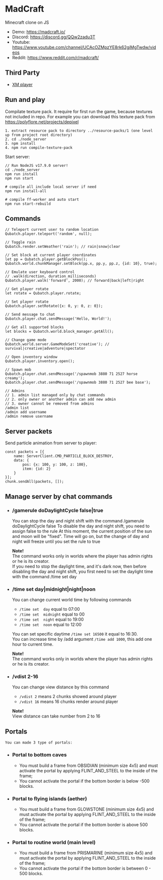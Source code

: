 # MadCraft
Minecraft clone on JS

- Demo: https://madcraft.io/
- Discord: https://discord.gg/QQw2zadu3T
- Youtube: https://www.youtube.com/channel/UCAcOZMpzYE8rk62giMgTwdw/videos
- Reddit: https://www.reddit.com/r/madcraft/

## Third Party
+ [XM player](https://github.com/a1k0n/jsxm/)

## Run and play

Compilate texture pack. It require for first run the game, because textures not included in repo.
For example you can download this texture pack from https://polyflore.net/projects/depixel
```
1. extract resource pack to directory ../resource-packs/1 (one level up from project root directory)
2. cd ./node_server
3. npm install
4. npm run compile-texture-pack
```

Start server:
```
// Run NodeJS v17.9.0 server!
cd ./node_server
npm run install
npm run start

# compile all include local server if need
npm run install-all

# compile ff-worker and auto start
npm run start-rebuild
```

## Commands
```JS
// Teleport current user to random location 
Qubatch.player.teleport('random', null);

// Toggle rain
Qubatch.render.setWeather('rain'); // rain|snow|clear

// Set block at current player coordinates
let pp = Qubatch.player.getBlockPos();
Qubatch.world.chunkManager.setBlock(pp.x, pp.y, pp.z, {id: 10}, true);

// Emulate user keyboard control
// .walk(direction, duration_milliseconds)
Qubatch.player.walk('forward', 2000); // forward|back|left|right

// Get player rotate
let rotate = Qubatch.player.rotate;

// Set player rotate
Qubatch.player.setRotate({x: 0, y: 0, z: 0});

// Send message to chat
Qubatch.player.chat.sendMessage('Hello, World!');

// Get all supported blocks
let blocks = Qubatch.world.block_manager.getAll();

// Change game mode
Qubatch.world.server.GameModeSet('creative'); // survival|creative|adventure|spectator

// Open inventory window
Qubatch.player.inventory.open();

// Spawn mob
Qubatch.player.chat.sendMessage('/spawnmob 3880 71 2527 horse creamy');
Qubatch.player.chat.sendMessage('/spawnmob 3880 71 2527 bee base');

// Admins
// 1. admin list managed only by chat commands
// 2. only owner or another admin can add new admin
// 3. owner cannot be removed from admins
/admin list
/admin add username
/admin remove username
```

## Server packets
Send particle animation from server to player:
```JS
const packets = [{
    name: ServerClient.CMD_PARTICLE_BLOCK_DESTROY,
    data: {
        pos: {x: 100, y: 100, z: 100},
        item: {id: 2}
    }
}];
chunk.sendAll(packets, []);
```
## Manage server by chat commands
- ### /gamerule doDaylightCycle false|true
    You can stop the day and night shift with the command /gamerule doDaylightCycle false
    To disable the day and night shift, you need to assign false to the rule
    At this moment, the current position of the sun and moon will be "fixed".
    Time will go on, but the change of day and night will freeze until you set the rule to true

    **Note!**  
    The command works only in worlds where the player has admin rights or he is its creator.  
    If you need to stop the daylight time, and it's dark now, then before disabling the day and night shift, you first need to set the daylight time with the command /time set day

- ### /time set day|midnight|night|noon
    You can change current world time by following commands
    * `/time set  day` equal to 07:00
    * `/time set  midnight` equal to 00
    * `/time set  night` equal to 19:00
    * `/time set  noon` equal to 12:00

    You can set specific daytime `/time set 16500` it equal to 16:30.  
    You can increase time by /add argument `/time add 1000`, this add one hour to current time.  

    **Note!**  
    The command works only in worlds where the player has admin rights or he is its creator.

- ### /vdist 2-16
    You can change view distance by this command
    * `/vdist 2` means 2 chunks showed around player
    * `/vdist 16` means 16 chunks render around player

    **Note!**  
    View distance can take number from 2 to 16

## Portals
    You can made 3 type of portals:

- ### Portal to bottom caves
    - You must build a frame from OBSIDIAN (minimum size 4x5) and must activate the portal by applying FLINT_AND_STEEL to the inside of the frame;
    - You cannot activate the portal if the bottom border is below -500 blocks.

- ### Portal to flying islands (aether)
    - You must build a frame from GLOWSTONE (minimum size 4x5) and must activate the portal by applying FLINT_AND_STEEL to the inside of the frame;
    - You cannot activate the portal if the bottom border is above 500 blocks.

- ### Portal to routine world (main level)
    - You must build a frame from PRISMARINE (minimum size 4x5) and must activate the portal by applying FLINT_AND_STEEL to the inside of the frame;
    - You cannot activate the portal if the bottom border is between 0 - 500 blocks.
